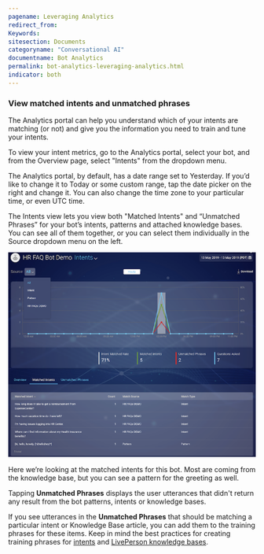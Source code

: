 ```yaml
---
pagename: Leveraging Analytics
redirect_from:
Keywords:
sitesection: Documents
categoryname: "Conversational AI"
documentname: Bot Analytics
permalink: bot-analytics-leveraging-analytics.html
indicator: both
---
```


### View matched intents and unmatched phrases

The Analytics portal can help you understand which of your intents are matching (or not) and give you the information you need to train and tune your intents.

To view your intent metrics, go to the Analytics portal, select your bot, and from the Overview page, select "Intents" from the dropdown menu.

The Analytics portal, by default, has a date range set to Yesterday. If you’d like to change it to Today or some custom range, tap the date picker on the right and change it. You can also change the time zone to your particular time, or even UTC time.

The Intents view lets you view both "Matched Intents" and “Unmatched Phrases” for your bot’s intents, patterns and attached knowledge bases. You can see all of them together, or you can select them individually in the Source dropdown menu on the left.

<img class="fancyimage" style="width:700px" src="img/ConvoBuilder/analytics_intentsView.png">

Here we’re looking at the matched intents for this bot. Most are coming from the knowledge base, but you can see a pattern for the greeting as well.

Tapping **Unmatched Phrases** displays the user utterances that didn't return any result from the bot patterns, intents or knowledge bases.

If you see utterances in the **Unmatched Phrases** that should be matching a particular intent or Knowledge Base article, you can add them to the training phrases for these items. Keep in mind the best practices for creating training phrases for [intents](intent-builder-intents.html#best-practices) and [LivePerson knowledge bases](knowledge-base-liveperson-knowledge-bases-best-practices.html).